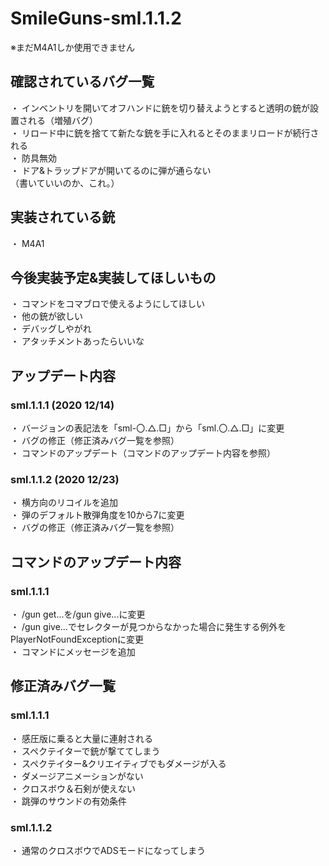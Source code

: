# SmileGuns-sml.1.1.2
※まだM4A1しか使用できません
## 確認されているバグ一覧
・ インベントリを開いてオフハンドに銃を切り替えようとすると透明の銃が設置される（増殖バグ）  
・ リロード中に銃を捨てて新たな銃を手に入れるとそのままリロードが続行される  
・ 防具無効  
・ ドア&トラップドアが開いてるのに弾が通らない  
（書いていいのか、これ。）
## 実装されている銃
・ M4A1
## 今後実装予定&実装してほしいもの
・ コマンドをコマブロで使えるようにしてほしい  
・ 他の銃が欲しい  
・ デバッグしやがれ  
・ アタッチメントあったらいいな  

## アップデート内容
### sml.1.1.1 (2020 12/14)
・ バージョンの表記法を「sml-〇.△.□」から「sml.〇.△.□」に変更  
・ バグの修正（修正済みバグ一覧を参照）  
・ コマンドのアップデート（コマンドのアップデート内容を参照）  
 ### sml.1.1.2 (2020 12/23)
・ 横方向のリコイルを追加  
・ 弾のデフォルト散弾角度を10から7に変更  
・ バグの修正（修正済みバグ一覧を参照）  

## コマンドのアップデート内容
### sml.1.1.1
・ /gun get...を/gun give...に変更  
・ /gun give...でセレクターが見つからなかった場合に発生する例外をPlayerNotFoundExceptionに変更  
・ コマンドにメッセージを追加  

## 修正済みバグ一覧
### sml.1.1.1
・ 感圧版に乗ると大量に連射される  
・ スペクテイターで銃が撃ててしまう  
・ スペクテイター&クリエイティブでもダメージが入る  
・ ダメージアニメーションがない  
・ クロスボウ＆石剣が使えない  
・ 跳弾のサウンドの有効条件  
### sml.1.1.2
・ 通常のクロスボウでADSモードになってしまう
